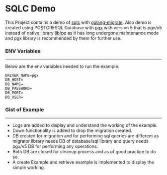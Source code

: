 # SQLC Demo

This Project contains a demo of [sqlc](https://docs.sqlc.dev/en/latest/) with [golang-migrate](https://github.com/golang-migrate/migrate). Also demo is created using POSTGRESQL Database with [pgx](https://github.com/jackc/pgx) with version 5 that is pgx/v5 instead of native library [lib/pq](https://github.com/lib/pq) as it has long undergone maintenance mode and pgx library is recommended by them for further use.

### ENV Variables
_________________
Below are the env variables needed to run the example.
```dotenv
DRIVER_NAME=pgx
DB_HOST=
DB_NAME=
DB_PASSWORD=
DB_PORT=
DB_USER=
```

### Gist of Example
_________________
- Logs are added to display and understand the working of the example.
- Down functionality is added to drop the migration created.
- DB created for migration and for performing sql queries are different as migrator library needs DB of database/sql library and query needs pgx/v5 DB for performing any operations.
- Both DB are closed for cleanup process and as of good practice to do so.
- A create Example and retrieve example is implemented to display the simple working.
